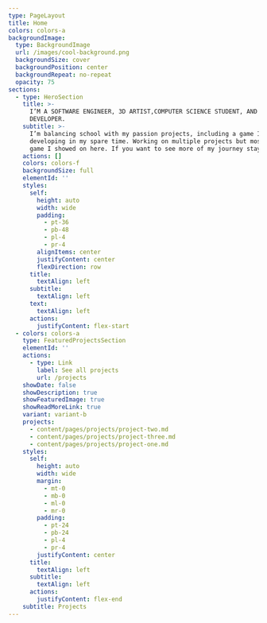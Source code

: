 ```yaml
---
type: PageLayout
title: Home
colors: colors-a
backgroundImage:
  type: BackgroundImage
  url: /images/cool-background.png
  backgroundSize: cover
  backgroundPosition: center
  backgroundRepeat: no-repeat
  opacity: 75
sections:
  - type: HeroSection
    title: >-
      I’M A SOFTWARE ENGINEER, 3D ARTIST,COMPUTER SCIENCE STUDENT, AND A GAME
      DEVELOPER.
    subtitle: >-
      I’m balancing school with my passion projects, including a game I'm
      developing in my spare time. Working on multiple projects but mostly the
      game I showed on here. If you want to see more of my journey stay tuned!
    actions: []
    colors: colors-f
    backgroundSize: full
    elementId: ''
    styles:
      self:
        height: auto
        width: wide
        padding:
          - pt-36
          - pb-48
          - pl-4
          - pr-4
        alignItems: center
        justifyContent: center
        flexDirection: row
      title:
        textAlign: left
      subtitle:
        textAlign: left
      text:
        textAlign: left
      actions:
        justifyContent: flex-start
  - colors: colors-a
    type: FeaturedProjectsSection
    elementId: ''
    actions:
      - type: Link
        label: See all projects
        url: /projects
    showDate: false
    showDescription: true
    showFeaturedImage: true
    showReadMoreLink: true
    variant: variant-b
    projects:
      - content/pages/projects/project-two.md
      - content/pages/projects/project-three.md
      - content/pages/projects/project-one.md
    styles:
      self:
        height: auto
        width: wide
        margin:
          - mt-0
          - mb-0
          - ml-0
          - mr-0
        padding:
          - pt-24
          - pb-24
          - pl-4
          - pr-4
        justifyContent: center
      title:
        textAlign: left
      subtitle:
        textAlign: left
      actions:
        justifyContent: flex-end
    subtitle: Projects
---
```

